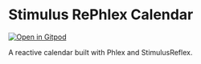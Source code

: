 # Stimulus RePhlex Calendar

[![Open in Gitpod](https://gitpod.io/button/open-in-gitpod.svg)](https://gitpod.io/#https://github.com/mansakondo/stimulus-rephlex-calendar-demo)

A reactive calendar built with Phlex and StimulusReflex.
